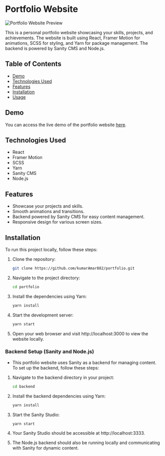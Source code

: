 # Portfolio Website

![Portfolio Website Preview](link-to-your-portfolio-image-or-gif.gif)

This is a personal portfolio website showcasing your skills, projects, and achievements. The website is built using React, Framer Motion for animations, SCSS for styling, and Yarn for package management. The backend is powered by Sanity CMS and Node.js.

## Table of Contents

- [Demo](#demo)
- [Technologies Used](#technologies-used)
- [Features](#features)
- [Installation](#installation)
- [Usage](#usage)

## Demo

You can access the live demo of the portfolio website [here](https://portfolio-amar.web.app/).

## Technologies Used

- React
- Framer Motion
- SCSS
- Yarn
- Sanity CMS
- Node.js

## Features

- Showcase your projects and skills.
- Smooth animations and transitions.
- Backend powered by Sanity CMS for easy content management.
- Responsive design for various screen sizes.

## Installation

To run this project locally, follow these steps:

1. Clone the repository:

   ```bash
   git clone https://github.com/kumarAmar882/portfolio.git

2. Navigate to the project directory:

    ```bash
    cd portfolio

3. Install the dependencies using Yarn:

    ```bash
    yarn install
4. Start the development server:

    ```bash
    yarn start
5. Open your web browser and visit http://localhost:3000 to view the website locally.

### Backend Setup (Sanity and Node.js)
- This portfolio website uses Sanity as a backend for managing content. To set up the backend, follow these steps:

1. Navigate to the backend directory in your project:

    ```bash
    cd backend
2. Install the backend dependencies using Yarn:

    ```bash
    yarn install
3. Start the Sanity Studio:

    ```bash
    yarn start

4. Your Sanity Studio should be accessible at http://localhost:3333.

5. The Node.js backend should also be running locally and communicating with Sanity for dynamic content.
